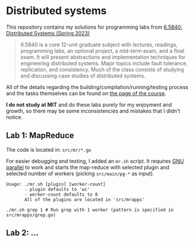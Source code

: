 # Distributed systems

This repository contains my solutions for programming labs from [6.5840: Distributed Systems (Spring 2023)](https://pdos.csail.mit.edu/6.824/)


> 6.5840 is a core 12-unit graduate subject with lectures, readings, programming labs, an optional project, a mid-term exam, and a final exam. 
> It will present abstractions and implementation techniques for engineering distributed systems. Major topics include fault tolerance, 
> replication, and consistency. Much of the class consists of studying and discussing case studies of distributed systems.

All of the details regarding the building/compilation/running/testing process and the tasks themselves can be found on [the page of the course](https://pdos.csail.mit.edu/6.824/).

**I do not study at MIT** and do these labs purely for my enjoyment and growth, so there may be some inconsistencies and mistakes that I didn't notice.

## Lab 1: MapReduce

The code is located in: `src/mr/*.go`

For easier debugging and testing, I added an `mr.sh` script. It requires [GNU parallel](https://www.gnu.org/software/parallel/) to work and starts the map-reduce with selected plugin and selected number of workers (picking `src/main/pg-*` as input).
```
Usage: ./mr.sh [plugin] [worker-count]
       - plugin defaults to 'wc'
       - worker-count defaults to 8
       All of the plugins are located in 'src/mrapps'
```
```
./mr.sh grep 1 # Run grep with 1 worker (pattern is specified in src/mrapps/grep.go)
```

## Lab 2: ...
